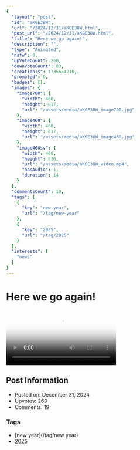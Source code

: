 ```yaml
---
{
  "layout": "post",
  "id": "aKGE38W",
  "url": "/2024/12/31/aKGE38W.html",
  "post_url": "/2024/12/31/aKGE38W.html",
  "title": "Here we go again!",
  "description": "",
  "type": "Animated",
  "nsfw": 0,
  "upVoteCount": 260,
  "downVoteCount": 83,
  "creationTs": 1735664210,
  "promoted": 0,
  "badges": [],
  "images": {
    "image700": {
      "width": 460,
      "height": 817,
      "url": "/assets/media/aKGE38W_image700.jpg"
    },
    "image460": {
      "width": 460,
      "height": 817,
      "url": "/assets/media/aKGE38W_image460.jpg"
    },
    "image460sv": {
      "width": 460,
      "height": 816,
      "url": "/assets/media/aKGE38W_video.mp4",
      "hasAudio": 1,
      "duration": 14
    }
  },
  "commentsCount": 19,
  "tags": [
    {
      "key": "new year",
      "url": "/tag/new-year"
    },
    {
      "key": "2025",
      "url": "/tag/2025"
    }
  ],
  "interests": [
    "news"
  ]
}
---
```


# Here we go again!

<video controls playsinline loop poster="/assets/media/aKGE38W_image460.jpg">
  <source src="/assets/media/aKGE38W_video.mp4" type="video/mp4">
  Your browser does not support the video tag.
</video>

## Post Information

- Posted on: December 31, 2024
- Upvotes: 260
- Comments: 19

### Tags

- [new year](/tag/new year)
- [2025](/tag/2025)
